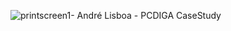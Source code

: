 ![printscreen1- André Lisboa - PCDIGA CaseStudy](https://user-images.githubusercontent.com/121445435/233375001-fe373b9b-1d84-454f-a215-2a35cb21505f.png)
